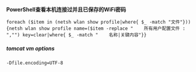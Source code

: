 **PowerShell查看本机连接过并且已保存的WiFi密码**

```shell
foreach ($item in (netsh wlan show profile|where{ $_ -match "文件"})){netsh wlan show profile name=($item -replace "    所有用户配置文件 : ","") key=clear|where{ $_ -match "    名称|关键内容"}}
```

##### tomcat  vm options

```
-Dfile.encoding=UTF-8
```

